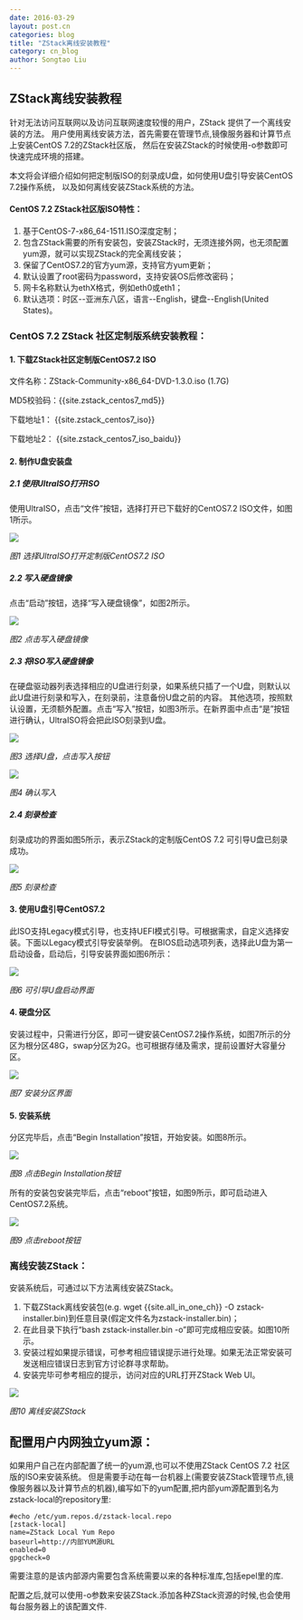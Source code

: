 ```yaml
---
date: 2016-03-29
layout: post.cn
categories: blog
title: "ZStack离线安装教程"
category: cn_blog
author: Songtao Liu
---
```


## ZStack离线安装教程
针对无法访问互联网以及访问互联网速度较慢的用户，ZStack 提供了一个离线安装的方法。
用户使用离线安装方法，首先需要在管理节点,镜像服务器和计算节点上安装CentOS 7.2的ZStack社区版，
然后在安装ZStack的时候使用-o参数即可快速完成环境的搭建。

本文将会详细介绍如何把定制版ISO的刻录成U盘，如何使用U盘引导安装CentOS 7.2操作系统，
以及如何离线安装ZStack系统的方法。

#### CentOS 7.2 ZStack社区版ISO特性：
1.	基于CentOS-7-x86_64-1511.ISO深度定制；
2.	包含ZStack需要的所有安装包，安装ZStack时，无须连接外网，也无须配置yum源，就可以实现ZStack的完全离线安装；
3.	保留了CentOS7.2的官方yum源，支持官方yum更新；
4.	默认设置了root密码为password，支持安装OS后修改密码；
5.	网卡名称默认为ethX格式，例如eth0或eth1；
6.	默认选项：时区--亚洲东八区，语言--English，键盘--English(United States)。

### CentOS 7.2 ZStack 社区定制版系统安装教程：

#### 1.	下载ZStack社区定制版CentOS7.2 ISO
文件名称：ZStack-Community-x86_64-DVD-1.3.0.iso (1.7G)

MD5校验码：{{site.zstack_centos7_md5}}

下载地址1：
{{site.zstack_centos7_iso}}

下载地址2：
{{site.zstack_centos7_iso_baidu}}

#### 2. 制作U盘安装盘

##### 2.1	使用UltraISO打开ISO 
使用UltraISO，点击“文件”按钮，选择打开已下载好的CentOS7.2 ISO文件，如图1所示。

<img src="../images/blogs/offline_install/use-UltraISO-open-custom-centos7.2-iso.png" >

*图1 选择UltraISO打开定制版CentOS7.2 ISO*

##### 2.2	写入硬盘镜像
点击“启动”按钮，选择“写入硬盘镜像”，如图2所示。

<img src="../images/blogs/offline_install/click-write-to-diskimage.png" >

*图2 点击写入硬盘镜像*
 
##### 2.3	将ISO写入硬盘镜像
在硬盘驱动器列表选择相应的U盘进行刻录，如果系统只插了一个U盘，则默认以此U盘进行刻录和写入，在刻录前，注意备份U盘之前的内容。
其他选项，按照默认设置，无须额外配置。点击“写入”按钮，如图3所示。在新界面中点击“是”按钮进行确认，UltraISO将会把此ISO刻录到U盘。
 
<img src="../images/blogs/offline_install/choose-u-disk-to-write.png" >

*图3 选择U盘，点击写入按钮* 

<img src="../images/blogs/offline_install/choose-u-disk-to-write.png" >

*图4 确认写入*

##### 2.4	刻录检查
刻录成功的界面如图5所示，表示ZStack的定制版CentOS 7.2 可引导U盘已刻录成功。 

<img src="../images/blogs/offline_install/burn-check.png" >

*图5 刻录检查*

#### 3.	使用U盘引导CentOS7.2
此ISO支持Legacy模式引导，也支持UEFI模式引导。可根据需求，自定义选择安装。下面以Legacy模式引导安装举例。
在BIOS启动选项列表，选择此U盘为第一启动设备，启动后，引导安装界面如图6所示：

<img src="../images/blogs/offline_install/boot-from-U-disk.png" >

*图6 可引导U盘启动界面*

#### 4.	硬盘分区
安装过程中，只需进行分区，即可一键安装CentOS7.2操作系统，如图7所示的分区为根分区48G，swap分区为2G。也可根据存储及需求，提前设置好大容量分区。

<img src="../images/blogs/offline_install/partition.png" >

*图7 安装分区界面*

#### 5.	安装系统
分区完毕后，点击“Begin Installation”按钮，开始安装。如图8所示。

<img src="../images/blogs/offline_install/click-begin-installation.png" >

*图8 点击Begin Installation按钮*
 
所有的安装包安装完毕后，点击“reboot”按钮，如图9所示，即可启动进入CentOS7.2系统。

<img src="../images/blogs/offline_install/prepare-reboot.png" >

*图9 点击reboot按钮*
 

### 离线安装ZStack：
安装系统后，可通过以下方法离线安装ZStack。

1.	下载ZStack离线安装包(e.g. wget {{site.all_in_one_ch}} -O zstack-installer.bin)到任意目录(假定文件名为zstack-installer.bin)；
2.	在此目录下执行“bash zstack-installer.bin -o”即可完成相应安装。如图10所示。
3.	安装过程如果提示错误，可参考相应错误提示进行处理。如果无法正常安装可发送相应错误日志到官方讨论群寻求帮助。
4.	安装完毕可参考相应的提示，访问对应的URL打开ZStack Web UI。
<img src="../images/blogs/offline_install/offline-install-zstack.png" >

*图10 离线安装ZStack*

## 配置用户内网独立yum源：

如果用户自己在内部配置了统一的yum源,也可以不使用ZStack CentOS 7.2 社区版的ISO来安装系统。
但是需要手动在每一台机器上(需要安装ZStack管理节点,镜像服务器以及计算节点的机器),编写如下的yum配置,把内部yum源配置到名为zstack-local的repository里:

```
#echo /etc/yum.repos.d/zstack-local.repo
[zstack-local]
name=ZStack Local Yum Repo
baseurl=http://内部YUM源URL
enabled=0
gpgcheck=0
```

需要注意的是该内部源内需要包含系统需要以来的各种标准库,包括epel里的库.

配置之后,就可以使用-o参数来安装ZStack.添加各种ZStack资源的时候,也会使用每台服务器上的该配置文件.
